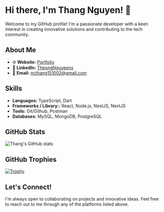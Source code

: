 # Hi there, I'm Thang Nguyen! 👋

Welcome to my GitHub profile! I'm a passionate developer with a keen interest in creating innovative solutions and contributing to the tech community.

## About Me

- 🌐 **Website:** [Portfolio](https://ThesngNguyen.github.io/portfolio)
- 💼 **LinkedIn:** [ThesngNguyeenx](https://www.linkedin.com/in/williamnguyeenx/)
- 📧 **Email:** ncthang151002@gmail.com

## Skills

- **Languages:** TypeScript, Dart 
- **Frameworks / Library::** React, Node.js, NestJS, NextJS
- **Tools:** Git/Github, Postman
- **Databases:** MySQL, MongoDB, PostgreSQL

## GitHub Stats

![Thang's GitHub stats](https://github-readme-stats.vercel.app/api?username=ThesngNguyen&show_icons=true&theme=radical)

## GitHub Trophies

[![Trophy](https://github-profile-trophy.vercel.app/?username=ryo-ma)](https://github.com/ryo-ma/github-profile-trophy)

## Let's Connect!

I'm always open to collaborating on projects and innovative ideas. Feel free to reach out to me through any of the platforms listed above.

